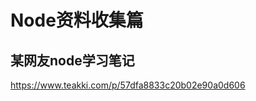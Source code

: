 <!--
 * @Description: 
 * @Author: icony/精武陈真
 * @Date: 2019-09-27 11:37:40
 * @LastEditTime: 2019-09-27 11:37:40
 * @LastEditors: icony/精武陈真
 -->
# Node资料收集篇

## 某网友node学习笔记
https://www.teakki.com/p/57dfa8833c20b02e90a0d606